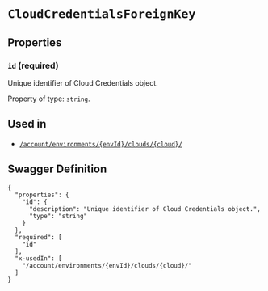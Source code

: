 # `CloudCredentialsForeignKey` #







## Properties ##

### `id` (required) ###

Unique identifier of Cloud Credentials object.


Property of type: `string`.






## Used in ##

  + [`/account/environments/{envId}/clouds/{cloud}/`](./../rest/api/v1beta0/account/environments/{envId}/clouds/{cloud}/)

## Swagger Definition ##

    {
      "properties": {
        "id": {
          "description": "Unique identifier of Cloud Credentials object.", 
          "type": "string"
        }
      }, 
      "required": [
        "id"
      ], 
      "x-usedIn": [
        "/account/environments/{envId}/clouds/{cloud}/"
      ]
    }
